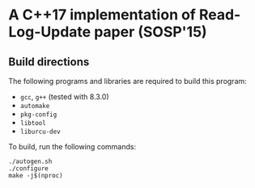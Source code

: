 # A C++17 implementation of Read-Log-Update paper (SOSP'15)

## Build directions

The following programs and libraries are required to build this program:

* `gcc`, `g++` (tested with 8.3.0)
* `automake`
* `pkg-config`
* `libtool`
* `liburcu-dev`

To build, run the following commands:

```
./autogen.sh
./configure
make -j$(nproc)
```
